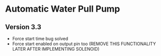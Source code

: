 # Automatic Water Pull Pump
## Version 3.3 

- Force start time bug solved
- Force start enabled on output pin too (REMOVE THIS FUNCTIONALITY LATER AFTER IMPLEMENTING SOLENOID)